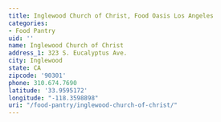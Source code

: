 ```yaml
---
title: Inglewood Church of Christ, Food Oasis Los Angeles
categories:
- Food Pantry
uid: ''
name: Inglewood Church of Christ
address_1: 323 S. Eucalyptus Ave.
city: Inglewood
state: CA
zipcode: '90301'
phone: 310.674.7690
latitude: '33.9595172'
longitude: "-118.3598898"
uri: "/food-pantry/inglewood-church-of-christ/"
---
```


